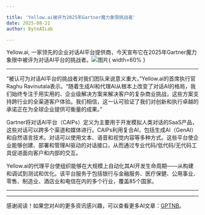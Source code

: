 ```yaml
---

title: 'Yellow.ai被评为2025年Gartner魔力象限挑战者'
date: 2025-08-21
author: ByteAILab

---
```


Yellow.ai, 一家领先的企业对话AI平台提供商，今天宣布它在2025年Gartner魔力象限中被评为对话AI平台的挑战者。![图片](https://ai-techpark.com/wp-content/uploads/Yellow-nlp.jpg){ width=60% }

---
“被认可为对话AI平台的挑战者对我们团队来说意义重大，”Yellow.ai的首席执行官Raghu Ravinutala表示。“随着生成AI和代理AI从根本上改变了对话AI的格局，我们始终专注于用实用的、企业级解决方案来解决客户的复杂商业挑战，这些方案支持跨行业的全渠道客户体验。我们相信，这一认可验证了我们对创新和执行卓越的承诺正在为全球企业提供可衡量的成果。”

Gartner将对话AI平台（CAIPs）定义为主要用于开发模拟人类对话的SaaS产品，这些对话可以跨多个渠道和媒体进行。CAIPs利用复合AI，包括生成AI（GenAI）和自然语言技术。对话可以使用文本、语音和视觉内容等多种方式。这些平台使企业能够创建、部署和管理AI驱动的对话接口，从而通过专业代码/低代码/无代码工具促进面向客户和内部的交互。

Yellow.ai的代理平台使组织能够在大规模上自动化其AI开发生命周期——从构建和调试到测试和优化。该平台服务于包括银行与金融服务、医疗保健、公用事业、零售、制造业、酒店业和电信在内的多个行业，覆盖85个国家。

---
---
感谢阅读！如果您对AI的更多资讯感兴趣，可以查看更多AI文章：[GPTNB](https://gptnb.com)。